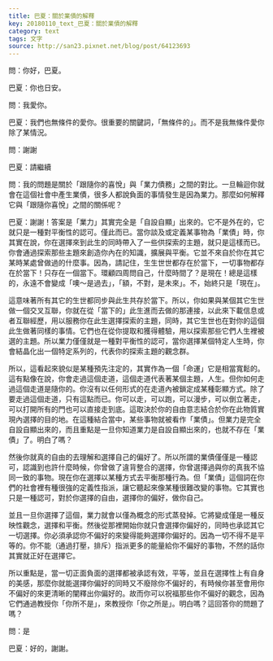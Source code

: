 ```yaml
---
title: 巴夏：關於業債的解釋
key: 20180110_text_巴夏：關於業債的解釋
category: text
tags: 文字
source: http://san23.pixnet.net/blog/post/64123693
---
```


問：你好，巴夏。

巴夏：你也日安。

問：我愛你。

巴夏：我們也無條件的愛你。很重要的關鍵詞，「無條件的」。而不是我無條件愛你除了某情況。

問：謝謝

巴夏：請繼續

問：我的問題是關於「跟隨你的喜悅」與「業力債務」之間的對比。一旦輪迴你就會在這個社會中產生業債，很多人都說負面的事情發生是因為業力。那麼如何解釋它與「跟隨你喜悅」之間的關係呢？

巴夏：謝謝！答案是「業力」其實完全是「自設自顯」出來的。它不是外在的，它就只是一種對平衡性的認可。僅此而已。當你談及或定義某事物為「業債」時，你其實在說，你在選擇來到此生的同時帶入了一些供探索的主題，就只是這樣而已。你會通過探索那些主題來創造你內在的知識，擴展與平衡。它並不來自於你在其它某時某處曾做過的什麼事。因為，請記住，生生世世都存在於當下，一切事物都存在於當下！只存在一個當下。環顧四周問自己，什麼時間了？是現在！總是這樣的，永遠不會變成「噢～是過去」，「額，不對，是未來」。不，始終只是「現在」。

這意味著所有其它的生世都同步與此生共存於當下。所以，你如果與某個其它生世做一個交叉互聯，你就在從「當下的」此生進而去做的那連接，以此來下載信息或者互聯經歷，用以服務你在此生選擇探索的主題，同時，其它生世也在對你的這個此生做著同樣的事情。它們也在從你提取和獲得體驗，用以探索那些它們人生裡被選的主題。所以業力僅僅就是一種對平衡性的認可，當你選擇某個特定人生時，你會結晶化出一個特定系列的，代表你的探索主題的觀念群。

所以，這看起來貌似是某種預先注定的，其實作為一個「命運」它是相當寬鬆的。這有點像在說，你會走過這個走道，這個走道代表著某個主題，人生。但你如何走過這個走道是隨你的。你沒有以任何形式的在走道內被鎖定成某種彰顯方式。除了要走過這個走道，只有這點而已。你可以走，可以跑，可以漫步，可以倒立著走，可以打開所有的門也可以直接走到底。這取決於你的自由意志結合於你在此物質實現內選擇的目的地。在這種結合當中，某些事物就被看作「業債」。但業力是完全自設自顯出來的，而且重點是一旦你知道業力是自設自顯出來的，也就不存在「業債」了。明白了嗎？

然後你就真的自由的去理解和選擇自己的偏好了。所以所謂的業債僅僅是一種認可，認識到也許什麼時候，你曾做了違背整合的選擇，你曾選擇過與你的真我不協同一致的事物。現在你在選擇以某種方式去平衡那種行為。但「業債」這個詞在你們的社會裡有種很強的定義性指派，讓它聽起來像某種很難改變的事物。它其實也只是一種認可，對於你選擇的自由，選擇你的偏好，做你自己。

並且一旦你選擇了這個，業力就會以僅為概念的形式蒸發掉。它將變成僅是一種反映性觀念，選擇和平衡。然後從那裡開始你就只會選擇你偏好的，同時也承認其它一切選擇。你必須承認你不偏好的來變得能夠選擇你偏好的。因為一切不得不是平等的。你不能（通過打壓，排斥）指派更多的能量給你不偏好的事物，不然的話你其實就正好在選擇它。

所以重點是，當一切正面負面的選擇都被承認有效，平等，並且在選擇性上有自身的美感，那麼你就能選擇你偏好的同時又不廢除你不偏好的，有時候你甚至會用你不偏好的來更清晰的闡釋出你偏好的。故而你可以祝福那些你不偏好的觀念，因為它們通過教授你「你所不是」，來教授你「你之所是」。明白嗎？這回答你的問題了嗎？

問：是

巴夏：好的，謝謝。

